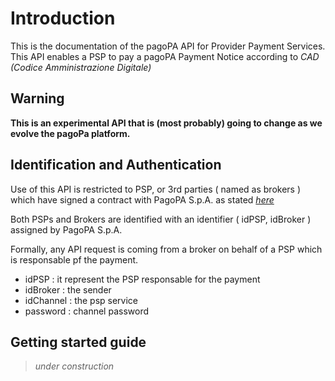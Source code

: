 
# Introduction

This is the documentation of the pagoPA API for Provider Payment Services. This API enables a PSP  to pay a pagoPA Payment Notice according to _CAD (Codice Amministrazione Digitale)_

## Warning

**This is an experimental API that is (most probably) going to change as we evolve the pagoPa platform.**

## Identification and Authentication

Use of this API is restricted to PSP, or 3rd parties ( named as brokers ) which have signed a contract with PagoPA S.p.A. as stated _[here](https://www.pagopa.gov.it/it/prestatori-servizi-di-pagamento/)_

Both PSPs and Brokers are identified with an identifier ( idPSP, idBroker )  assigned by PagoPA S.p.A.

Formally, any API request is coming from a broker on behalf of a PSP which is responsable pf the payment.

- idPSP : it represent the PSP responsable for the payment
- idBroker : the sender
- idChannel : the psp service
- password : channel password

## Getting started guide

> _under construction_
